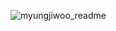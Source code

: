 ![myungjiwoo_readme](https://github.com/user-attachments/assets/1f548dff-34c1-4cf2-ac9c-936fcd8d45f7)
